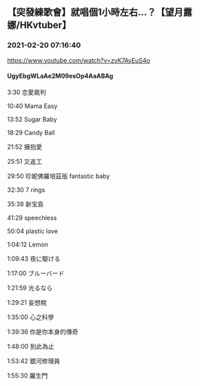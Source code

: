 ## 【突發練歌會】就唱個1小時左右...？【望月露娜/HKvtuber】
### 2021-02-20 07:16:40
https://www.youtube.com/watch?v=zvK7AyEuS4o
#### UgyEbgWLaAe2M09esOp4AaABAg
3:30 恋愛裁判

10:40 Mama Easy

13:52 Sugar Baby

18:29 Candy Ball

21:52 擁抱愛

25:51 又返工

29:50 珍妮佛羅培茲版 fantastic baby

32:30 7 rings

35:38 新宝島

41:29 speechless

50:04 plastic love

1:04:12 Lemon

1:09:43 夜に駆ける

1:17:00 ブルーバード

1:21:59 光るなら

1:29:21 妄想稅

1:35:00 心之科學

1:39:36 你是你本身的傳奇

1:48:00 到此為止

1:53:42 銀河修理員

1:55:30 羅生門

